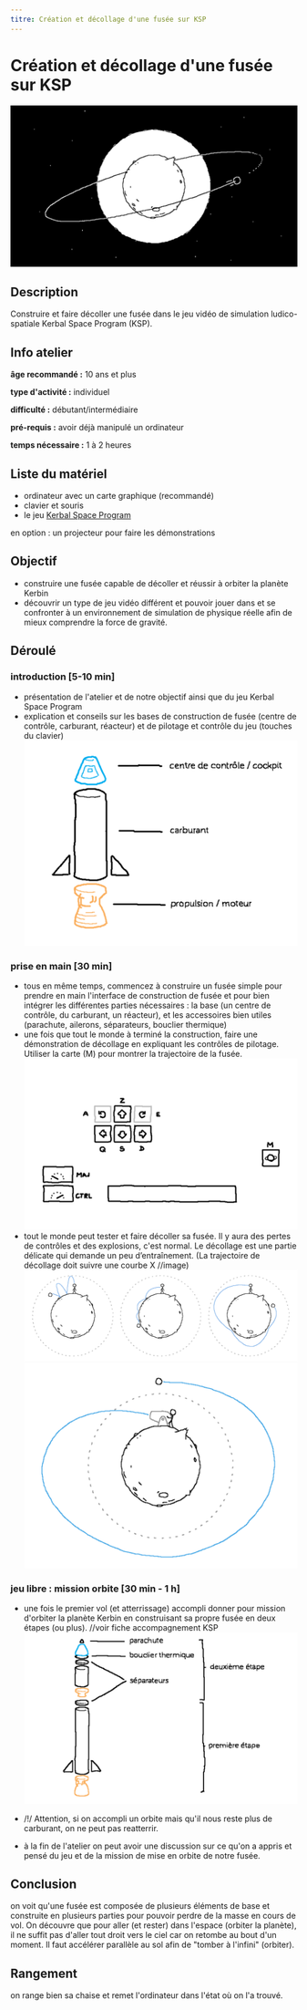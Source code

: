 ```yaml
---
titre: Création et décollage d'une fusée sur KSP
---
```


# Création et décollage d'une fusée sur KSP

![--image titre--](images/ksp/ksp_orbite.png)

## Description
Construire et faire décoller une fusée dans le jeu vidéo de simulation ludico-spatiale Kerbal Space Program (KSP).

<div class="info-fiche">
<div class="info-atelier">

## Info atelier
**âge recommandé :** 10 ans et plus

**type d'activité :** individuel

**difficulté :** débutant/intermédiaire

**pré-requis :** avoir déjà manipulé un ordinateur

**temps nécessaire :** 1 à 2 heures

</div>

<div class="liste-materiel">

## Liste du matériel
- ordinateur avec un carte graphique (recommandé)
- clavier et souris
- le jeu [Kerbal Space Program](https://www.kerbalspaceprogram.com/)

en option : un projecteur pour faire les démonstrations

</div>
</div>

## Objectif
- construire une fusée capable de décoller et réussir à orbiter la planète Kerbin
- découvrir un type de jeu vidéo différent et pouvoir jouer dans et se confronter à un environnement de simulation de physique réelle afin de mieux comprendre la force de gravité.

## Déroulé
### introduction [5-10 min]
- présentation de l'atelier et de notre objectif ainsi que du jeu Kerbal Space Program
- explication et conseils sur les bases de construction de fusée (centre de contrôle, carburant, réacteur) et de pilotage et contrôle du jeu (touches du clavier)
![--image éléments de base d'une fusée](images/ksp/base_fusee.png)

### prise en main [30 min]
- tous en même temps, commencez à construire un fusée simple pour prendre en main l'interface de construction de fusée et pour bien intégrer les différentes parties nécessaires : la base (un centre de contrôle, du carburant, un réacteur), et les accessoires bien utiles (parachute, ailerons, séparateurs, bouclier thermique)
- une fois que tout le monde à terminé la construction, faire une démonstration de décollage en expliquant les contrôles de pilotage. Utiliser la carte (M) pour montrer la trajectoire de la fusée.
![--image controle de pilotage--](images/ksp/controle_pilotage.png)
- tout le monde peut tester et faire décoller sa fusée. Il y aura des pertes de contrôles et des explosions, c'est normal. Le décollage est une partie délicate qui demande un peu d’entraînement. (La trajectoire de décollage doit suivre une courbe X //image)
![--images trajectoires--](images/ksp/orbite123.png)
![--image trajectoire orbite--](images/ksp/orbite04.png)

### jeu libre : mission orbite [30 min - 1 h]
- une fois le premier vol (et atterrissage) accompli donner pour mission d'orbiter la planète Kerbin en construisant sa propre fusée en deux étapes (ou plus). //voir fiche accompagnement KSP
![--image fusée en plusieurs étapes--](images/ksp/base_fusee_etapes.png)
- /!/ Attention, si on accompli un orbite mais qu'il nous reste plus de carburant, on ne peut pas reatterrir.

- à la fin de l'atelier on peut avoir une discussion sur ce qu'on a appris et pensé du jeu et de la mission de mise en orbite de notre fusée.

## Conclusion
on voit qu'une fusée est composée de plusieurs éléments de base et construite en plusieurs parties pour pouvoir perdre de la masse en cours de vol. On découvre que pour aller (et rester) dans l'espace (orbiter la planète), il ne suffit pas d'aller tout droit vers le ciel car on retombe au bout d'un moment. Il faut accélérer parallèle au sol afin de "tomber à l'infini" (orbiter).

## Rangement
on range bien sa chaise et remet l'ordinateur dans l'état où on l'a trouvé.
